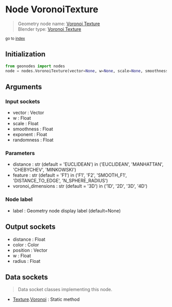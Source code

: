 
# Node VoronoiTexture

> Geometry node name: [Voronoi Texture](https://docs.blender.org/manual/en/latest/modeling/geometry_nodes/texture/voronoi.html)<br>
  Blender type: [Voronoi Texture](https://docs.blender.org/api/current/bpy.types.ShaderNodeTexVoronoi.html)
  
<sub>go to [index](/docs/index.md)</sub>

## Initialization

```python
from geonodes import nodes
node = nodes.VoronoiTexture(vector=None, w=None, scale=None, smoothness=None, exponent=None, randomness=None, distance='EUCLIDEAN', feature='F1', voronoi_dimensions='3D', label=None)
```



## Arguments


### Input sockets

- vector : Vector
- w : Float
- scale : Float
- smoothness : Float
- exponent : Float
- randomness : Float

### Parameters

- distance : str (default = 'EUCLIDEAN') in ('EUCLIDEAN', 'MANHATTAN', 'CHEBYCHEV', 'MINKOWSKI')
- feature : str (default = 'F1') in ('F1', 'F2', 'SMOOTH_F1', 'DISTANCE_TO_EDGE', 'N_SPHERE_RADIUS')
- voronoi_dimensions : str (default = '3D') in ('1D', '2D', '3D', '4D')

### Node label

- label : Geometry node display label (default=None)

## Output sockets

- distance : Float
- color : Color
- position : Vector
- w : Float
- radius : Float

## Data sockets

> Data socket classes implementing this node.
  
  
- [Texture](/docs/sockets/Texture.md).[Voronoi](/docs/sockets/Texture.md#voronoi) : Static method
  
